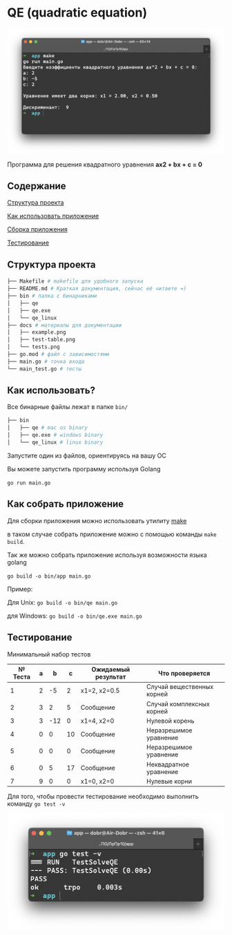 # QE (quadratic equation)

![](/docs/example.png)

Программа для решения квадратного уравнения **ах2 + bх + с = 0**

## Содержание
[Структура проекта](#структура-проекта)

[Как использовать приложение](#как-использовать)

[Сборка приложения](#как-собрать-приложение)

[Тестирование](#тестирование)


## Структура проекта
```bash
├── Makefile # makefile для удобного запуска
├── README.md # Краткая документация, сейчас её читаете =)
├── bin # папка с бинарниками
│   ├── qe
│   ├── qe.exe
│   └── qe_linux
├── docs # материалы для документации
│   ├── example.png
│   ├── test-table.png
│   └── tests.png
├── go.mod # файл с зависимостями
├── main.go # точка входа
└── main_test.go # тесты
```

## Как использовать?

Все бинарные файлы лежат в папке `bin/`

```bash
├── bin
│   ├── qe # mac os binary
│   ├── qe.exe # windows binary
│   └── qe_linux # linux binary
```

Запустите один из файлов, ориентируясь на вашу ОС

Вы можете запустить программу используя Golang

`go run main.go`

## Как собрать приложение

Для сборки приложения можно использовать утилиту [make](https://www.gnu.org/software/make/#download)

в таком случае собрать приложение можно с помощью команды `make build`.

Так же можно собрать приложение используя возможности языка golang


`go build -o bin/app main.go`

Пример:

Для Unix:
`go build -o bin/qe main.go`

для Windows:
`go build -o bin/qe.exe main.go`

## Тестирование

Минимальный набор тестов

| № Теста      | a |  b | c | Ожидаемый результат | Что проверяется |
| ----------- | -----------|-----------|-----------|-----------|-----------|
|1| 2 | -5 | 2 | x1=2, x2=0.5 | Случай вещественных корней |
|2| 3 | 2 | 5 | Сообщение | Случай комплексных корней |
|3| 3 | -12 | 0 | x1=4, x2=0 | Нулевой корень |
|4| 0 | 0 | 10 | Сообщение | Неразрешимое уравнение |
|5| 0 | 0 | 0 | Сообщение | Неразрешимое уравнение |
|6| 0 | 5 | 17 | Сообщение | Неквадратное уравнение |
|7| 9 | 0 | 0 | x1=0, x2=0 | Нулевые корни |

Для того, чтобы провести тестирование необходимо выполнить команду `go test -v`

![](/docs/tests.png)